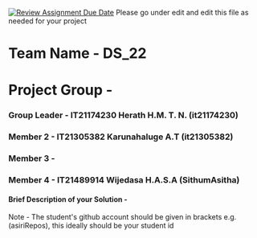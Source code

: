 [![Review Assignment Due Date](https://classroom.github.com/assets/deadline-readme-button-24ddc0f5d75046c5622901739e7c5dd533143b0c8e959d652212380cedb1ea36.svg)](https://classroom.github.com/a/2d9khxo6)
Please go under edit and edit this file as needed for your project

# Team Name - DS_22
# Project Group - 
### Group Leader - IT21174230 Herath H.M. T. N. (it21174230)
### Member 2 - IT21305382 Karunahaluge A.T (it21305382)
### Member 3 - 
### Member 4     - IT21489914 Wijedasa H.A.S.A (SithumAsitha)

#### Brief Description of your Solution - 

Note - The student's github account should be given in brackets e.g. (asiriRepos), this ideally should be your student id 

